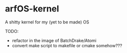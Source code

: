 # arfOS-kernel
A shitty kernel for my (yet to be made) OS

TODO: 
 - refactor in the image of BatchDrake/Atomi
 - convert make script to makefile or cmake somehow???
